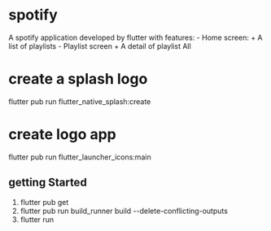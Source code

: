 # spotify
A spotify application developed by flutter with features:
    - Home screen: 
      + A list of playlists
    - Playlist screen
      + A detail of playlist
All

# create a splash logo
flutter pub run flutter_native_splash:create

# create logo app
flutter pub run flutter_launcher_icons:main

## getting Started
  1. flutter pub get
  2. flutter pub run build_runner build --delete-conflicting-outputs
  3. flutter run